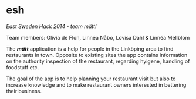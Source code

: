 esh
===

*East Sweden Hack 2014 - team mätt!*

Team members: 
Olivia de Flon,
Linnéa Nåbo,
Lovisa Dahl &
Linnéa Mellblom

The ***mätt*** application is a help for people in the Linköping area to find restaurants in town. Opposite to existing sites the app contains information on the authority inspection of the restaurant, regarding hyigene, handling of foodstuff etc.

The goal of the app is to help planning your restaurant visit but also to increase knowledge and to make restaurant owners interested in bettering their business.

